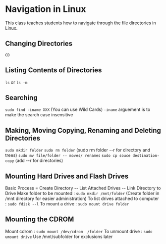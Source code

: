 # Navigation in Linux

This class teaches students how to navigate through the file directories in Linux.

## Changing Directories
`CD`

## Listing Contents of Directories
`ls` or `ls -m`

## Searching
`sudo find -iname XXX` (You can use Wild Cards)
`-iname` arguement is to make the search case insensitive

## Making, Moving Copying, Renaming and Deleting Directories
`sudo mkdir folder`
`sudo rm folder` (sudo rm folder --r for directory and trees)
`sudo mv file/folder -- moves/ renames`
`sudo cp souce destination- copy` (add --r for directories)

## Mounting Hard Drives and Flash Drives
Basic Process = Create Directory -- List Attached Drives -- Link Directory to Drive
Make folder to be mounted : `sudo mkdir /mnt/folder` (Create folder in /mnt directory for easier administration)
To list drives attached to computer : `sudo fdisk --l`
To mount a drive : `sudo mount drive folder`

## Mounting the CDROM
Mount cdrom : `sudo mount /dev/cdrom  /folder`
To unmount drive : `sudo umount drive`
Use /mnt/subfolder for exclusions later
